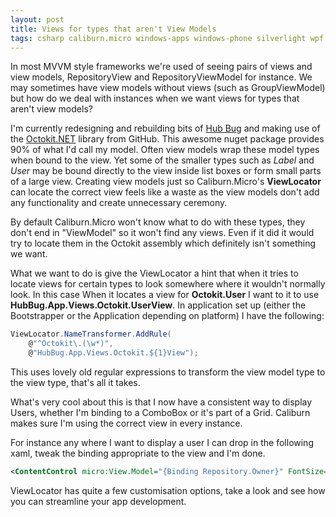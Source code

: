 ```yaml
---
layout: post
title: Views for types that aren't View Models
tags: csharp caliburn.micro windows-apps windows-phone silverlight wpf
---
```


In most MVVM style frameworks we're used of seeing pairs of views and view models, RepositoryView and RepositoryViewModel for instance. We may sometimes have view models without views (such as GroupViewModel) but how do we deal with instances when we want views for types that aren't view models? 

I'm currently redesigning and rebuilding bits of [Hub Bug][hubbug] and making use of the [Octokit.NET][octokit] library from GitHub. This awesome nuget package provides 90% of what I'd call my model.  Often view models wrap these model types when bound to the view. Yet some of the smaller types such as *Label* and *User* may be bound directly to the view inside list boxes or form small parts of a large view. Creating view models just so Caliburn.Micro's **ViewLocator** can locate the correct view feels like a waste as the view models don't add any functionality and create unnecessary ceremony. 

By default Caliburn.Micro won't know what to do with these types, they don't end in "ViewModel" so it won't find any views. Even if it did it would try to locate them in the Octokit assembly which definitely isn't something we want. 

What we want to do is give the ViewLocator a hint that when it tries to locate views for certain types to look somewhere where it wouldn't normally look. In this case When it locates a view for **Octokit.User** I want to it to use **HubBug.App.Views.Octokit.UserView**. In application set up (either the Bootstrapper or the Application depending on platform) I have the following:

```csharp
ViewLocator.NameTransformer.AddRule(
    @"^Octokit\.(\w*)",
    @"HubBug.App.Views.Octokit.${1}View");
```

This uses lovely old regular expressions to transform the view model type to the view type, that's all it takes.

What's very cool about this is that I now have a consistent way to display Users, whether I'm binding to a ComboBox or it's part of a Grid. Caliburn makes sure I'm using the correct view in every instance. 

For instance any where I want to display a user I can drop in the following xaml, tweak the binding appropriate to the view and I'm done. 

```xml
<ContentControl micro:View.Model="{Binding Repository.Owner}" FontSize="{StaticResource ControlContentThemeFontSize}"/>
```

ViewLocator has quite a few customisation options, take a look and see how you can streamline your app development.

[octokit]: http://octokit.github.io/
[hubbug]: http://compiledexperience.com/windows-apps/hub-bug
[cm]: https://github.com/BlueSpire/Caliburn.Micro
